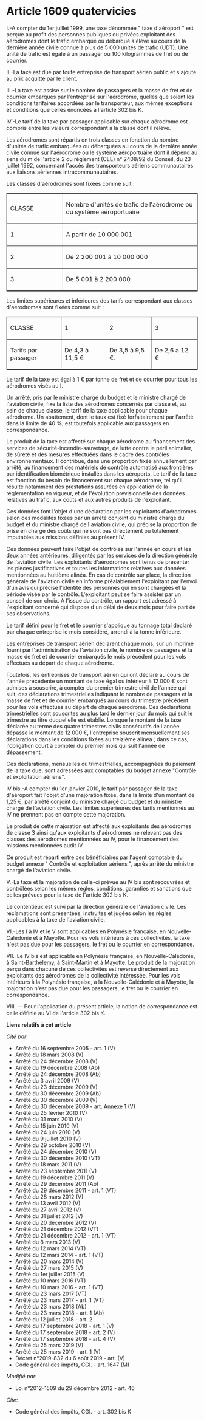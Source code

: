 # Article 1609 quatervicies

I.-A compter du 1er juillet 1999, une taxe dénommée " taxe d'aéroport " est perçue au profit des personnes publiques ou
privées exploitant des aérodromes dont le trafic embarqué ou débarqué s'élève au cours de la dernière année civile connue à
plus de 5 000 unités de trafic (UDT). Une unité de trafic est égale à un passager ou 100 kilogrammes de fret ou de courrier. 

II.-La taxe est due par toute entreprise de transport aérien public et s'ajoute au prix acquitté par le client. 

III.-La taxe est assise sur le nombre de passagers et la masse de fret et de courrier embarqués par l'entreprise sur
l'aérodrome, quelles que soient les conditions tarifaires accordées par le transporteur, aux mêmes exceptions et conditions
que celles énoncées à l'article 302 bis K. 

IV.-Le tarif de la taxe par passager applicable sur chaque aérodrome est compris entre les valeurs correspondant à la classe
dont il relève. 

Les aérodromes sont répartis en trois classes en fonction du nombre d'unités de trafic embarquées ou débarquées au cours de
la dernière année civile connue sur l'aérodrome ou le système aéroportuaire dont il dépend au sens du m de l'article 2 du
règlement (CEE) n° 2408/92 du Conseil, du 23 juillet 1992, concernant l'accès des transporteurs aériens communautaires aux
liaisons aériennes intracommunautaires. 

Les classes d'aérodromes sont fixées comme suit : 

<table cellspacing="0" border="1" align="center" cellpadding="0" width="605">
  <tbody>
    <tr>
      <td width="161">

CLASSE

</td>
      <td width="444">

Nombre d'unités de trafic de l'aérodrome ou du système aéroportuaire

</td>
    </tr>
    <tr>
      <td width="161">

1

</td>
      <td width="444">

A partir de 10 000 001

</td>
    </tr>
    <tr>
      <td width="161">

2

</td>
      <td width="444">

De 2 200 001 à 10 000 000

</td>
    </tr>
    <tr>
      <td width="161">

3

</td>
      <td width="444">

De 5 001 à 2 200 000

</td>
    </tr>
  </tbody>
</table>

Les limites supérieures et inférieures des tarifs correspondant aux classes d'aérodromes sont fixées comme suit : 

<table width="605" cellpadding="0" border="1" align="center" cellspacing="0">
  <tbody>
    <tr>
      <td width="161">

CLASSE

</td>
      <td width="142">

1

</td>
      <td width="151">

2

</td>
      <td width="151">

3

</td>
    </tr>
    <tr>
      <td width="161">

Tarifs par passager

</td>
      <td width="142">

De 4,3 à 11,5 €

</td>
      <td width="151">

De 3,5 à 9,5 €.

</td>
      <td width="151">

De 2,6 à 12 €

</td>
    </tr>
  </tbody>
</table>

Le tarif de la taxe est égal à 1 € par tonne de fret et de courrier pour tous les aérodromes visés au I. 

Un arrêté, pris par le ministre chargé du budget et le ministre chargé de l'aviation civile, fixe la liste des aérodromes
concernés par classe et, au sein de chaque classe, le tarif de la taxe applicable pour chaque aérodrome. Un abattement, dont
le taux est fixé forfaitairement par l'arrêté dans la limite de 40 %, est toutefois applicable aux passagers en
correspondance. 

Le produit de la taxe est affecté sur chaque aérodrome au financement des services de sécurité-incendie-sauvetage, de lutte
contre le péril animalier, de sûreté et des mesures effectuées dans le cadre des contrôles environnementaux. Il contribue,
dans une proportion fixée annuellement par arrêté, au financement des matériels de contrôle automatisé aux frontières par
identification biométrique installés dans les aéroports. Le tarif de la taxe est fonction du besoin de financement sur chaque
aérodrome, tel qu'il résulte notamment des prestations assurées en application de la réglementation en vigueur, et de
l'évolution prévisionnelle des données relatives au trafic, aux coûts et aux autres produits de l'exploitant. 

Ces données font l'objet d'une déclaration par les exploitants d'aérodromes selon des modalités fixées par un arrêté conjoint
du ministre chargé du budget et du ministre chargé de l'aviation civile, qui précise la proportion de prise en charge des
coûts qui ne sont pas directement ou totalement imputables aux missions définies au présent IV.

Ces données peuvent faire l'objet de contrôles sur l'année en cours et les deux années antérieures, diligentés par les
services de la direction générale de l'aviation civile. Les exploitants d'aérodromes sont tenus de présenter les pièces
justificatives et toutes les informations relatives aux données mentionnées au huitième alinéa. En cas de contrôle sur place,
la direction générale de l'aviation civile en informe préalablement l'exploitant par l'envoi d'un avis qui précise l'identité
des personnes qui en sont chargées et la période visée par le contrôle. L'exploitant peut se faire assister par un conseil de
son choix. A l'issue du contrôle, un rapport est adressé à l'exploitant concerné qui dispose d'un délai de deux mois pour
faire part de ses observations.

Le tarif défini pour le fret et le courrier s'applique au tonnage total déclaré par chaque entreprise le mois considéré,
arrondi à la tonne inférieure. 

Les entreprises de transport aérien déclarent chaque mois, sur un imprimé fourni par l'administration de l'aviation civile,
le nombre de passagers et la masse de fret et de courrier embarqués le mois précédent pour les vols effectués au départ de
chaque aérodrome. 

Toutefois, les entreprises de transport aérien qui ont déclaré au cours de  l'année précédente un montant de taxe égal ou
inférieur à 12 000 € sont admises  à souscrire, à compter du premier trimestre civil de l'année qui suit, des  déclarations
trimestrielles indiquant le nombre de passagers et la masse de fret  et de courrier embarqués au cours du trimestre précédent
pour les vols effectués  au départ de chaque aérodrome. Ces déclarations trimestrielles sont souscrites  au plus tard le
dernier jour du mois qui suit le trimestre au titre duquel elle  est établie. Lorsque le montant de la taxe déclarée au terme
des quatre  trimestres civils consécutifs de l'année dépasse le montant de 12 000 €,  l'entreprise souscrit mensuellement ses
déclarations dans les conditions fixées  au treizième alinéa ; dans ce cas, l'obligation court à compter du premier mois  qui
suit l'année de dépassement.

Ces déclarations, mensuelles ou trimestrielles, accompagnées du paiement de la taxe due, sont adressées aux comptables du
budget annexe "Contrôle et exploitation aériens". 

IV bis.-A compter du 1er janvier 2010, le tarif par passager de la taxe d'aéroport fait l'objet d'une majoration fixée, dans
la limite d'un montant de 1,25 €, par arrêté conjoint du ministre chargé du budget et du ministre chargé de l'aviation
civile. Les limites supérieures des tarifs mentionnés au IV ne prennent pas en compte cette majoration. 

Le produit de cette majoration est affecté aux exploitants des aérodromes de classe 3 ainsi qu'aux exploitants d'aérodromes
ne relevant pas des classes des aérodromes mentionnées au IV, pour le financement des missions mentionnées audit IV. 

Ce produit est réparti entre ces bénéficiaires par l'agent comptable du budget annexe " Contrôle et exploitation aériens ",
après arrêté du ministre chargé de l'aviation civile.

V.-La taxe et la majoration de celle-ci prévue au IV bis sont recouvrées et contrôlées selon les mêmes règles, conditions,
garanties et sanctions que celles prévues pour la taxe de l'article 302 bis K. 

Le contentieux est suivi par la direction générale de l'aviation civile. Les réclamations sont présentées, instruites et
jugées selon les règles applicables à la taxe de l'aviation civile. 

VI.-Les I à IV et le V sont applicables en Polynésie française, en Nouvelle-Calédonie et à Mayotte. Pour les vols intérieurs
à ces collectivités, la taxe n'est pas due pour les passagers, le fret ou le courrier en correspondance. 

VII.-Le IV bis est applicable en Polynésie française, en Nouvelle-Calédonie, à Saint-Barthélemy, à Saint-Martin et à Mayotte.
Le produit de la majoration perçu dans chacune de ces collectivités est reversé directement aux exploitants des aérodromes de
la collectivité intéressée. Pour les vols intérieurs à la Polynésie française, à la Nouvelle-Calédonie et à Mayotte, la
majoration n'est pas due pour les passagers, le fret ou le courrier en correspondance.

VIII. ― Pour l'application du présent article, la notion de correspondance est celle définie au VI de l'article 302 bis K.

**Liens relatifs à cet article**

_Cité par_:

  - Arrêté du 16 septembre 2005 - art. 1 (V)
  - Arrêté du 18 mars 2008 (V)
  - Arrêté du 24 décembre 2008 (V)
  - Arrêté du 19 décembre 2008 (Ab)
  - Arrêté du 24 décembre 2008 (Ab)
  - Arrêté du 3 avril 2009 (V)
  - Arrêté du 23 décembre 2009 (V)
  - Arrêté du 30 décembre 2009 (Ab)
  - Arrêté du 30 décembre 2009 (V)
  - Arrêté du 30 décembre 2009 - art. Annexe 1 (V)
  - Arrêté du 25 février 2010 (V)
  - Arrêté du 31 mars 2010 (V)
  - Arrêté du 15 juin 2010 (V)
  - Arrêté du 24 juin 2010 (V)
  - Arrêté du 9 juillet 2010 (V)
  - Arrêté du 29 octobre 2010 (V)
  - Arrêté du 24 décembre 2010 (V)
  - Arrêté du 30 décembre 2010 (VT)
  - Arrêté du 18 mars 2011 (V)
  - Arrêté du 23 septembre 2011 (V)
  - Arrêté du 19 décembre 2011 (V)
  - Arrêté du 29 décembre 2011 (Ab)
  - Arrêté du 29 décembre 2011 - art. 1 (VT)
  - Arrêté du 28 mars 2012 (V)
  - Arrêté du 13 avril 2012 (V)
  - Arrêté du 27 avril 2012 (V)
  - Arrêté du 31 juillet 2012 (V)
  - Arrêté du 20 décembre 2012 (V)
  - Arrêté du 21 décembre 2012 (VT)
  - Arrêté du 21 décembre 2012 - art. 1 (VT)
  - Arrêté du 8 mars 2013 (V)
  - Arrêté du 12 mars 2014 (VT)
  - Arrêté du 12 mars 2014 - art. 1 (VT)
  - Arrêté du 20 mars 2014 (V)
  - Arrêté du 27 mars 2015 (V)
  - Arrêté du 1er juillet 2015 (V)
  - Arrêté du 10 mars 2016 (VT)
  - Arrêté du 10 mars 2016 - art. 1 (VT)
  - Arrêté du 23 mars 2017 (VT)
  - Arrêté du 23 mars 2017 - art. 1 (VT)
  - Arrêté du 23 mars 2018 (Ab)
  - Arrêté du 23 mars 2018 - art. 1 (Ab)
  - Arrêté du 12 juillet 2018 - art. 2
  - Arrêté du 17 septembre 2018 - art. 1 (V)
  - Arrêté du 17 septembre 2018 - art. 2 (V)
  - Arrêté du 17 septembre 2018 - art. 4 (V)
  - Arrêté du 25 mars 2019 (V)
  - Arrêté du 25 mars 2019 - art. 1 (V)
  - Décret n°2019-832 du 6 août 2019 - art. (V)
  - Code général des impôts, CGI. - art. 1647 (M)

_Modifié par_:

  - Loi n°2012-1509 du 29 décembre 2012 - art. 46

_Cite_:

  - Code général des impôts, CGI. - art. 302 bis K
